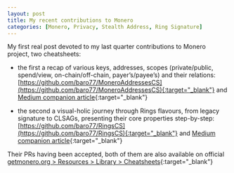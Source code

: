 ```yaml
---
layout: post
title: My recent contributions to Monero
categories: [Monero, Privacy, Stealth Address, Ring Signature]
---
```


My first real post devoted to my last quarter contributions to Monero project, two cheatsheets:

- the first a recap of various keys, addresses, scopes (private/public, spend/view, on-chain/off-chain, payer’s/payee’s) and their relations: [https://github.com/baro77/MoneroAddressesCS](https://github.com/baro77/MoneroAddressesCS){:target="_blank"} and [Medium companion article](https://baro77.medium.com/monero-addresses-cheatsheet-4ce51df7daa5){:target="_blank"}

- the second a visual-holic journey through Rings flavours, from legacy signature to CLSAGs, presenting their core properties step-by-step: [https://github.com/baro77/RingsCS](https://github.com/baro77/RingsCS){:target="_blank"} and [Medium companion article](https://baro77.medium.com/ring-signatures-cheatsheet-e0abb8174757){:target="_blank"}

Their PRs having been accepted, both of them are also available on official [getmonero.org > Resources > Library > Cheatsheets](https://www.getmonero.org/library/){:target="_blank"}

